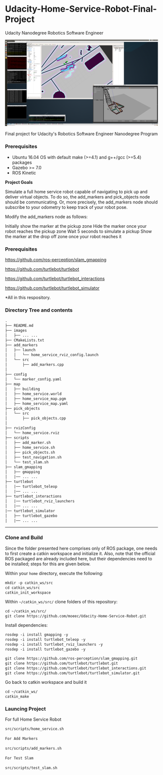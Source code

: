 # Udacity-Home-Service-Robot-Final-Project
Udacity Nanodegree Robotics Software Engineer

<p align="center"><img src="./images/Home_Service_Robot.png"></p>    

Final project for Udacity's Robotics Software Engineer Nanodegree Program

### Prerequisites

* Ubuntu 16.04 OS with default make (>=4.1) and g++/gcc (>=5.4) packages
* Gazebo >= 7.0
* ROS Kinetic

**Project Goals**

Simulate a full home service robot capable of navigating to pick up and deliver virtual objects. To do so, the add_markers and pick_objects node should be communicating. Or, more precisely, the add_markers node should subscribe to your odometry to keep track of your robot pose.

Modify the add_markers node as follows:

Initially show the marker at the pickup zone
Hide the marker once your robot reaches the pickup zone
Wait 5 seconds to simulate a pickup
Show the marker at the drop off zone once your robot reaches it

### Prerequisites

https://github.com/ros-perception/slam_gmapping

https://github.com/turtlebot/turtlebot

https://github.com/turtlebot/turtlebot_interactions

https://github.com/turtlebot/turtlebot_simulator

*All in this respository.

### Directory Tree and contents

```
.
├── README.md
├── images
│   ├── ... ...
├── CMakeLists.txt
├── add_markers
│   ├── launch
│   │   └── home_service_rviz_config.launch
│   └── src
│       ├── add_markers.cpp
│   
├── config
│   └── marker_config.yaml
├── map
│   ├── building
│   ├── home_service.world
│   ├── home_service_map.pgm
│   ├── home_service_map.yaml
├── pick_objects
│   └── src
│       ├── pick_objects.cpp
│   
├── rvizConfig
│   └── home_service.rviz
├── scripts
│   ├── add_marker.sh
│   ├── home_service.sh
│   ├── pick_objects.sh
│   ├── test_navigation.sh
│   └── test_slam.sh
├── slam_gmapping
│   ├── gmapping
│   |── ... ...
├── turtlebot
│   |── turtlebot_teleop
│   |── ... ...
├── turtlebot_interactions
│   |── turtlebot_rviz_launchers
│   |── ... ...
|── turtlebot_simulator
│   ├── turtlebot_gazebo
│   |── ... ...

```


---

### Clone and Build

Since the folder presented here comprises only of ROS package, one needs to first create a catkin workspace and initialize it. Also, note that the official ROS packaged are already included here, but their dependencies need to be installed; steps for this are given below.

Within your `home` directory, execute the following:

```
mkdir -p catkin_ws/src
cd catkin_ws/src
catkin_init_workspace
```

Within `~/catkin_ws/src/` clone folders of this repository:

```
cd ~/catkin_ws/src/
git clone https://github.com/moeec/Udacity-Home-Service-Robot.git
```

Install dependencies:

```
rosdep -i install gmapping -y
rosdep -i install turtlebot_teleop -y
rosdep -i install turtlebot_rviz_launchers -y
rosdep -i install turtlebot_gazebo -y
```


```
git clone https://github.com/ros-perception/slam_gmapping.git  
git clone https://github.com/turtlebot/turtlebot.git  
git clone https://github.com/turtlebot/turtlebot_interactions.git  
git clone https://github.com/turtlebot/turtlebot_simulator.git
```

Go back to catkin workspace and build it

```
cd ~/catkin_ws/
catkin_make
```

### Launcing Project

For full Home Service Robot 

```
src/scripts/home_service.sh

For Add Markers

src/scripts/add_markers.sh

For Test Slam 

src/scripts/test_slam.sh
```








